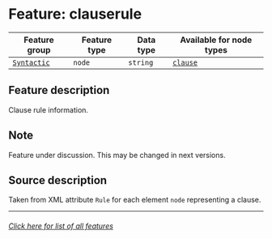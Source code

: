 # Feature: clauserule

Feature group | Feature type | Data type | Available for node types
---  | --- | --- | ---
[`Syntactic`](home.md#syntactic-features) | `node` | `string` | [`clause`](clausenodefeatures.md#readme)

## Feature description 
Clause rule information.

## Note
Feature under discussion. This may be changed in next versions.

## Source description

Taken from XML attribute `Rule` for each element `node` representing a clause.

---
###### [Click here for list of all features](home.md#readme)
